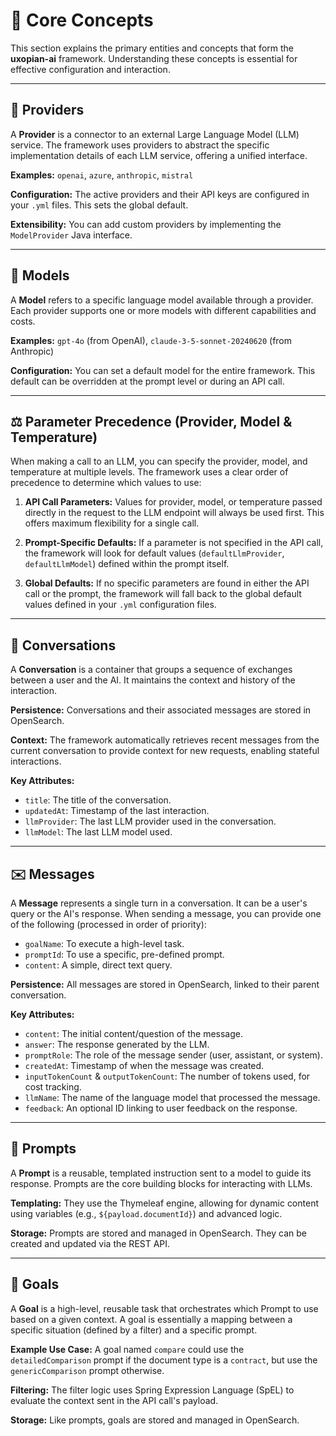 # 🧠 Core Concepts

This section explains the primary entities and concepts that form the **uxopian-ai** framework. Understanding these concepts is essential for effective configuration and interaction.

---

## 🔌 Providers

A **Provider** is a connector to an external Large Language Model (LLM) service. The framework uses providers to abstract the specific implementation details of each LLM service, offering a unified interface.

**Examples:** `openai`, `azure`, `anthropic`, `mistral`

**Configuration:**
The active providers and their API keys are configured in your `.yml` files. This sets the global default.

**Extensibility:**
You can add custom providers by implementing the `ModelProvider` Java interface.

---

## 🧠 Models

A **Model** refers to a specific language model available through a provider. Each provider supports one or more models with different capabilities and costs.

**Examples:**
`gpt-4o` (from OpenAI), `claude-3-5-sonnet-20240620` (from Anthropic)

**Configuration:**
You can set a default model for the entire framework. This default can be overridden at the prompt level or during an API call.

---

## ⚖️ Parameter Precedence (Provider, Model & Temperature)

When making a call to an LLM, you can specify the provider, model, and temperature at multiple levels. The framework uses a clear order of precedence to determine which values to use:

1. **API Call Parameters:**
   Values for provider, model, or temperature passed directly in the request to the LLM endpoint will always be used first. This offers maximum flexibility for a single call.

2. **Prompt-Specific Defaults:**
   If a parameter is not specified in the API call, the framework will look for default values (`defaultLlmProvider`, `defaultLlmModel`) defined within the prompt itself.

3. **Global Defaults:**
   If no specific parameters are found in either the API call or the prompt, the framework will fall back to the global default values defined in your `.yml` configuration files.

---

## 💬 Conversations

A **Conversation** is a container that groups a sequence of exchanges between a user and the AI. It maintains the context and history of the interaction.

**Persistence:**
Conversations and their associated messages are stored in OpenSearch.

**Context:**
The framework automatically retrieves recent messages from the current conversation to provide context for new requests, enabling stateful interactions.

**Key Attributes:**

- `title`: The title of the conversation.
- `updatedAt`: Timestamp of the last interaction.
- `llmProvider`: The last LLM provider used in the conversation.
- `llmModel`: The last LLM model used.

---

## ✉️ Messages

A **Message** represents a single turn in a conversation. It can be a user's query or the AI's response. When sending a message, you can provide one of the following (processed in order of priority):

- `goalName`: To execute a high-level task.
- `promptId`: To use a specific, pre-defined prompt.
- `content`: A simple, direct text query.

**Persistence:**
All messages are stored in OpenSearch, linked to their parent conversation.

**Key Attributes:**

- `content`: The initial content/question of the message.
- `answer`: The response generated by the LLM.
- `promptRole`: The role of the message sender (user, assistant, or system).
- `createdAt`: Timestamp of when the message was created.
- `inputTokenCount` & `outputTokenCount`: The number of tokens used, for cost tracking.
- `llmName`: The name of the language model that processed the message.
- `feedback`: An optional ID linking to user feedback on the response.

---

## 📜 Prompts

A **Prompt** is a reusable, templated instruction sent to a model to guide its response. Prompts are the core building blocks for interacting with LLMs.

**Templating:**
They use the Thymeleaf engine, allowing for dynamic content using variables (e.g., `${payload.documentId}`) and advanced logic.

**Storage:**
Prompts are stored and managed in OpenSearch. They can be created and updated via the REST API.

---

## 🎯 Goals

A **Goal** is a high-level, reusable task that orchestrates which Prompt to use based on a given context. A goal is essentially a mapping between a specific situation (defined by a filter) and a specific prompt.

**Example Use Case:**
A goal named `compare` could use the `detailedComparison` prompt if the document type is a `contract`, but use the `genericComparison` prompt otherwise.

**Filtering:**
The filter logic uses Spring Expression Language (SpEL) to evaluate the context sent in the API call's payload.

**Storage:**
Like prompts, goals are stored and managed in OpenSearch.
